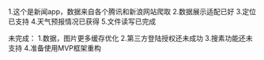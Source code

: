 1.这个是新闻app，数据来自各个腾讯和新浪网站爬取
2.数据展示适配已好
3.定位已支持
4.天气预报情况已获得
5.文件读写已完成

未完成：
1.数据，图片更多缓存优化
2.第三方登陆授权还未成功
3.搜素功能还未支持
4.准备使用MVP框架重构

